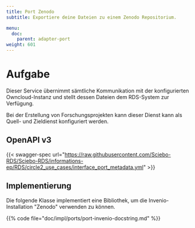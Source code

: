 ```yaml
---
title: Port Zenodo
subtitle: Exportiere deine Dateien zu einem Zenodo Repositorium.

menu:
  doc:
    parent: adapter-port
weight: 601
---
```


# Aufgabe

Dieser Service übernimmt sämtliche Kommunikation mit der konfigurierten Owncloud-Instanz und stellt dessen Dateien dem RDS-System zur Verfügung.

Bei der Erstellung von Forschungsprojekten kann dieser Dienst kann als Quell- und Zieldienst konfiguriert werden.

## OpenAPI v3

{{< swagger-spec url="https://raw.githubusercontent.com/Sciebo-RDS/Sciebo-RDS/informations-ep/RDS/circle2_use_cases/interface_port_metadata.yml"  >}}

## Implementierung

Die folgende Klasse implementiert eine Bibliothek, um die Invenio-Installation "Zenodo" verwenden zu können.

{{% code file="doc/impl/ports/port-invenio-docstring.md" %}}
